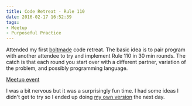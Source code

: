 ```yaml
---
title: Code Retreat - Rule 110
date: 2016-02-17 16:52:39
tags:
- Meetup
- Purposeful Practice
---
```

Attended my first [boltmade](https://www.boltmade.com/) code retreat.  The basic idea is to pair program with another attendee to try and implement Rule 110 in 30 min rounds.  The catch is that each round you start over with a different partner, variation of the problem, and possibly programming language.

[Meetup event](http://www.meetup.com/boltmade-sessions/events/228679956/)

I was a bit nervous but it was a surprisingly fun time.  I had some ideas I didn't get to try so I ended up doing [my own version](https://github.com/DForshner/CSharpExperiments/blob/master/Rule110CellularAutomaton.cs) the next day.
